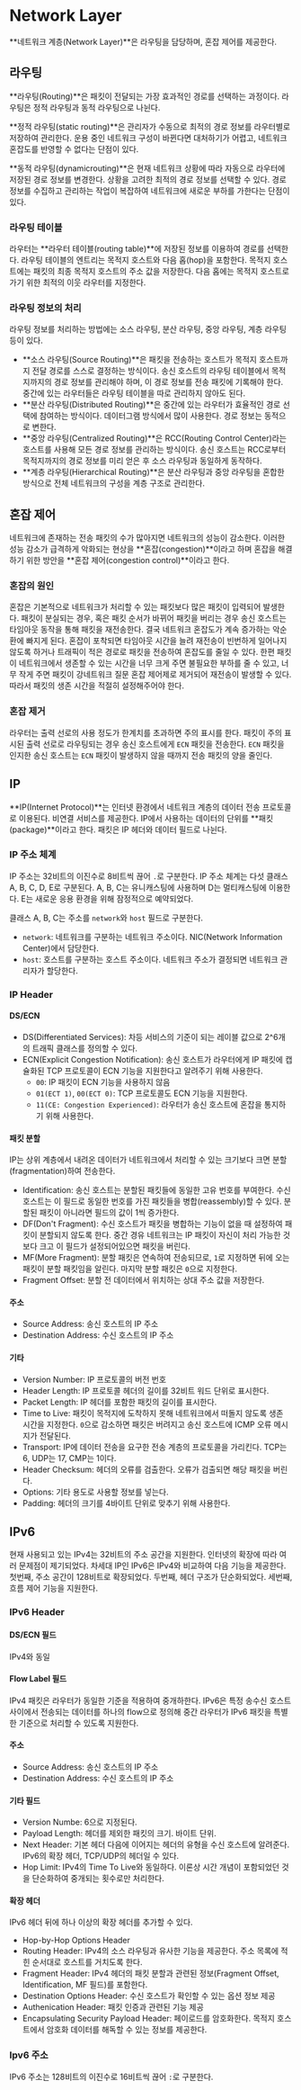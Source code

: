 # Network Layer

**네트워크 계층(Network Layer)**은 라우팅을 담당하며, 혼잡 제어를 제공한다.



## 라우팅

**라우팅(Routing)**은 패킷이 전달되는 가장 효과적인 경로를 선택하는 과정이다. 라우팅은 정적 라우팅과 동적 라우팅으로 나뉜다.

**정적 라우팅(static routing)**은 관리자가 수동으로 최적의 경로 정보를 라우터별로 저장하여 관리한다. 운용 중인 네트워크 구성이 바뀐다면 대처하기가 어렵고, 네트워크 혼잡도를 반영할 수 없다는 단점이 있다.

**동적 라우팅(dynamicrouting)**은 현재 네트워크 상황에 따라 자동으로 라우터에 저장된 경로 정보를 변경한다. 상황을 고려한 최적의 경로 정보를 선택할 수 있다. 경로 정보를 수집하고 관리하는 작업이 복잡하여 네트워크에 새로운 부하를 가한다는 단점이 있다.

### 라우팅 테이블

라우터는 **라우터 테이블(routing table)**에 저장된 정보를 이용하여 경로를 선택한다. 라우팅 테이블의 엔트리는 목적지 호스트와 다음 홉(hop)을 포함한다. 목적지 호스트에는 패킷의 최종 목적지 호스트의 주소 값을 저장한다. 다음 홉에는 목적지 호스트로 가기 위한 최적의 이웃 라우터를 지정한다. 

### 라우팅 정보의 처리

라우팅 정보를 처리하는 방법에는 소스 라우팅, 분산 라우팅, 중앙 라우팅, 계층 라우팅 등이 있다.

- **소스 라우팅(Source Routing)**은 패킷을 전송하는 호스트가 목적지 호스트까지 전달 경로를 스스로 결정하는 방식이다. 송신 호스트의 라우팅 테이블에서 목적지까지의 경로 정보를 관리해야 하며, 이 경로 정보를 전송 패킷에 기록해야 한다. 중간에 있는 라우터들은 라우팅 테이블을 따로 관리하지 않아도 된다.
- **분산 라우팅(Distributed Routing)**은 중간에 있는 라우터가 효율적인 경로 선택에 참여하는 방식이다. 데이터그램 방식에서 많이 사용한다. 경로 정보는 동적으로 변한다.
- **중앙 라우팅(Centralized Routing)**은 RCC(Routing Control Center)라는 호스트를 사용해 모든 경로 정보를 관리하는 방식이다. 송신 호스트는 RCC로부터 목적지까지의 경로 정보를 미리 얻은 후 소스 라우팅과 동일하게 동작하다.
- **계층 라우팅(Hierarchical Routing)**은 분산 라우팅과 중앙 라우팅을 혼합한 방식으로 전체 네트워크의 구성을 계층 구조로 관리한다.



## 혼잡 제어

네트워크에 존재하는 전송 패킷의 수가 많아지면 네트워크의 성능이 감소한다. 이러한 성능 감소가 급격하게 악화되는 현상을 **혼잡(congestion)**이라고 하며 혼잡을 해결하기 위한 방안을 **혼잡 제어(congestion control)**이라고 한다.

### 혼잡의 원인

혼잡은 기본적으로 네트워크가 처리할 수 있는 패킷보다 많은 패킷이 입력되어 발생한다. 패킷이 분실되는 경우, 혹은 패킷 순서가 바뀌어 패킷을 버리는 경우 송신 호스트는 타임아웃 동작을 통해 패킷을 재전송한다. 결국 네트워크 혼잡도가 계속 증가하는 악순환에 빠지게 된다. 혼잡이 포착되면 타임아웃 시간을 늘려 재전송이 빈번하게 일어나지 않도록 하거나 트래픽이 적은 경로로 패킷을 전송하여 혼잡도를 줄일 수 있다. 한편 패킷이 네트워크에서 생존할 수 있는 시간을 너무 크게 주면 불필요한 부하를 줄 수 있고, 너무 작게 주면 패킷이 강네트워크 질문 혼잡 제어제로 제거되어 재전송이 발생할 수 있다. 따라서 패킷의 생존 시간을 적절히 설정해주어야 한다.

### 혼잡 제거

라우터는 출력 선로의 사용 정도가 한계치를 초과하면 주의 표시를 한다. 패킷이 주의 표시된 출력 선로로 라우팅되는 경우  송신 호스트에게 `ECN` 패킷을 전송한다. `ECN` 패킷을 인지한 송신 호스트는 `ECN` 패킷이 발생하지 않을 때까지 전송 패킷의 양을 줄인다.



## IP

**IP(Internet Protocol)**는 인터넷 환경에서 네트워크 계층의 데이터 전송 프로토콜로 이용된다. 비연결 서비스를 제공한다. IP에서 사용하는 데이터의 단위를 **패킷(package)**이라고 한다. 패킷은 IP 헤더와 데이터 필드로 나뉜다.

### IP 주소 체계

IP 주소는 32비트의 이진수로 8비트씩 끊어 `.`로 구분한다. IP 주소 체계는 다섯 클래스 A, B, C, D, E로 구분된다. A, B, C는 유니캐스팅에 사용하며 D는 멀티캐스팅에 이용한다. E는 새로운 응용 환경을 위해 잠정적으로 예약되었다.

클래스 A, B, C는 주소를 `network`와 `host` 필드로 구분한다.

- `network`: 네트워크를 구분하는 네트워크 주소이다. NIC(Network Information Center)에서 담당한다.
- `host`: 호스트를 구분하는 호스트 주소이다. 네트워크 주소가 결정되면 네트워크 관리자가 할당한다.

### IP Header

#### DS/ECN

- DS(Differentiated Services): 차등 서비스의 기준이 되는 레이블 값으로 2^6개의 트래픽 클래스를 정의할 수 있다.
- ECN(Explicit Congestion Notification): 송신 호스트가 라우터에게 IP 패킷에 캡슐화된 TCP 프로토콜이 ECN 기능을 지원한다고 알려주기 위해 사용한다.
  - `00`: IP 패킷이 ECN 기능을 사용하지 않음
  - `01(ECT 1)`, `00(ECT 0)`: TCP 프로토콜도 ECN 기능을 지원한다.
  - `11(CE: Congestion Experienced)`: 라우터가 송신 호스트에 혼잡을 통지하기 위해 사용한다.

#### 패킷 분할

IP는 상위 계층에서 내려온 데이터가 네트워크에서 처리할 수 있는 크기보다 크면 분할(fragmentation)하여 전송한다.

- Identification: 송신 호스트는 분할된 패킷들에 동일한 고유 번호를 부여한다. 수신 호스트는 이 필드로 동일한 번호를 가진 패킷들을 병합(reassembly)할 수 있다. 분할된 패킷이 아니라면 필드의 값이 1씩 증가한다.
- DF(Don't Fragment): 수신 호스트가 패킷을 병합하는 기능이 없을 때 설정하여 패킷이 분할되지 않도록 한다. 중간 경유 네트워크는 IP 패킷이 자신이 처리 가능한 것보다 크고 이 필드가 설정되어있으면 패킷을 버린다.
- MF(More Fragment): 분할 패킷은 연속하여 전송되므로, `1`로 지정하면 뒤에 오는 패킷이 분할 패킷임을 알린다. 마지막 분할 패킷은 `0`으로 지정한다.
- Fragment Offset: 분할 전 데이터에서 위치하는 상대 주소 값을 저장한다.

#### 주소

- Source Address: 송신 호스트의 IP 주소
- Destination Address: 수신 호스트의 IP 주소

#### 기타

- Version Number: IP 프로토콜의 버전 번호
- Header Length: IP 프로토콜 헤더의 길이를 32비트 워드 단위로 표시한다.
- Packet Length: IP 헤더를 포함한 패킷의 길이를 표시한다.
- Time to Live: 패킷이 목적지에 도착하지 못해 네트워크에서 떠돌지 않도록 생존 시간을 지정한다. `0`으로 감소하면 패킷은 버려지고 송신 호스트에 ICMP 오류 메시지가 전달된다.
- Transport:  IP에 데이터 전송을 요구한 전송 계층의 프로토콜을 가리킨다. TCP는 6, UDP는 17, CMP는 1이다.
- Header Checksum: 헤더의 오류를 검출한다. 오류가 검출되면 해당 패킷을 버린다.
- Options: 기타 용도로 사용할 정보를 넣는다.
- Padding: 헤더의 크기를 4바이트 단위로 맞추기 위해 사용한다.



## IPv6

현재 사용되고 있는 IPv4는 32비트의 주소 공간을 지원한다. 인터넷의 확장에 따라 여러 문제점이 제기되었다. 차세대 IP인 IPv6은 IPv4와 비교하여 다음 기능을 제공한다. 첫번째, 주소 공간이 128비트로 확장되었다. 두번째, 헤더 구조가 단순화되었다. 세번째, 흐름 제어 기능을 지원한다.

### IPv6 Header

#### DS/ECN 필드

IPv4와 동일

#### Flow Label 필드

IPv4 패킷은 라우터가 동일한 기준을 적용하여 중개하한다. IPv6은 특정 송수신 호스트 사이에서 전송되는 데이터를 하나의 flow으로 정의해 중간 라우터가 IPv6 패킷을 특별한 기준으로 처리할 수 있도록 지원한다.

#### 주소

- Source Address: 송신 호스트의 IP 주소
- Destination Address: 수신 호스트의 IP 주소

#### 기타 필드

- Version Numbe: 6으로 지정된다.
- Payload Length: 헤더를 제외한 패킷의 크기. 바이트 단위.
- Next Header: 기본 헤더 다음에 이어지는 헤더의 유형을 수신 호스트에 알려준다. IPv6의 확장 헤더, TCP/UDP의 헤더일 수 있다.
- Hop Limit: IPv4의 Time To Live와 동일하다. 이론상 시간 개념이 포함되었던 것을 단순화하여 중개되는 횟수로만 처리한다.

#### 확장 헤더

IPv6 헤더 뒤에 하나 이상의 확장 헤더를 추가할 수 있다.

- Hop-by-Hop Options Header
- Routing Header: IPv4의 소스 라우팅과 유사한 기능을 제공한다. 주소 목록에 적힌 순서대로 호스트를 거치도록 한다.
- Fragment Header: IPv4 헤더의 패킷 분할과 관련된 정보(Fragment Offset, Identification, MF 필드)를 포함한다.
- Destination Options Header: 수신 호스트가 확인할 수 있는 옵션 정보 제공
- Authenication Header: 패킷 인증과 관련된 기능 제공
- Encapsulating Security Payload Header: 페이로드를 암호화한다. 목적지 호스트에서 암호화 데이터를 해독할 수 있는 정보를 제공한다.

### Ipv6 주소

IPv6 주소는 128비트의 이진수로 16비트씩 끊어 `:`로 구분한다. 
